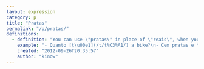 ```yaml
---
layout: expression
category: p
title: "Pratas"
permalink: "/p/pratas/"
definitions:
  - definition: "You can use \"pratas\" in place of \"reais\", when you are saying the price of something to someone. It is not used in the singular, so it's rarely (maybe never?) used for saying \"um real\" -> \"uma prata\"."
    example: "- Quanto [t\u00e1](/t/t%C3%A1/) a bike?\n- Cem pratas e \u00e9 sua."
    created: "2012-09-26T20:35:57"
    author: "kinow"
---
```


